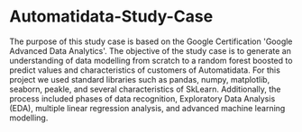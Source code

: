 # Automatidata-Study-Case
The purpose of this study case is based on the Google Certification 'Google Advanced Data Analytics'. The objective of the study case is to generate an understanding of data modelling from scratch to a random forest boosted to predict values and characteristics of customers of Automatidata.
For this project we used standard libraries such as pandas, numpy, matplotlib, seaborn, peakle, and several characteristics of SkLearn. Additionally, the process included phases of data recognition, Exploratory Data Analysis (EDA), multiple linear regression analysis, and advanced machine learning modelling. 
